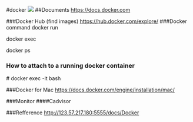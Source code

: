 #docker
![](https://docs.docker.com/v1.7/dist/assets/images/logo.png)
##Documents
<https://docs.docker.com>

###Docker Hub (find images)
<https://hub.docker.com/explore/>
###Docker command
docker run

docker exec

docker ps

### How to attach to a running docker container
\# docker exec -it <containerIdOrName> bash

###Docker for Mac
<https://docs.docker.com/engine/installation/mac/>

###Monitor
####Cadvisor

###Refference
<http://123.57.217.180:5555/docs/Docker>
